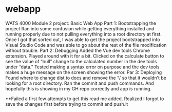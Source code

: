 # webapp
WATS 4000
Module 2 project: Basic Web App
Part 1: Bootstrapping the project
Ran into some confusion while getting everything installed and running properly due to not pulling everything into a root directory at first. Once I got that sorted out, I was able to get the project bootstrapped into Visual Studio Code and was able to go about the rest of the file modification without trouble.
Part 2: Debugging
Added the Vue dev tools Chrome extension. Played around with it for a bit. Clicked on the calculate button to see the value of “null” change to the calculated number in the dev tools under “data.” Tested making a syntax error on purpose and the dev tools makes a huge message on the screen showing the error.
Par 3: Deploying
Found where to change dist to docs and remove the ‘\’ so that it wouldn’t be looking for a root directory. Ran the commit and push commands. And hopefully this is showing in my GH repo correctly and app is running. 

**Failed a first few attempts to get this read me added. Realized I forgot to save the changes first before trying to commit and push.it 

